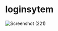 # loginsytem
![Screenshot (221)](https://github.com/khajabasha7/loginsytem/assets/102409122/a8debed6-544e-40b7-aad9-772afaa53b7d)
